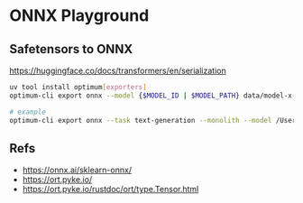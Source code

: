 # ONNX Playground

## Safetensors to ONNX

<https://huggingface.co/docs/transformers/en/serialization>

```bash
uv tool install optimum[exporters]
optimum-cli export onnx --model {$MODEL_ID | $MODEL_PATH} data/model-x-onnx/

# example
optimum-cli export onnx --task text-generation --monolith --model /Users/kahnwong/Git/data/llm/THaLLE-0.1-7B-fa data/model-onnx/thalle-0.1-7b/
```

## Refs
- <https://onnx.ai/sklearn-onnx/>
- <https://ort.pyke.io/>
- <https://ort.pyke.io/rustdoc/ort/type.Tensor.html>
